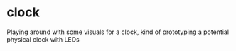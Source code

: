 # clock
Playing around with some visuals for a clock, kind of prototyping a potential physical clock with LEDs
